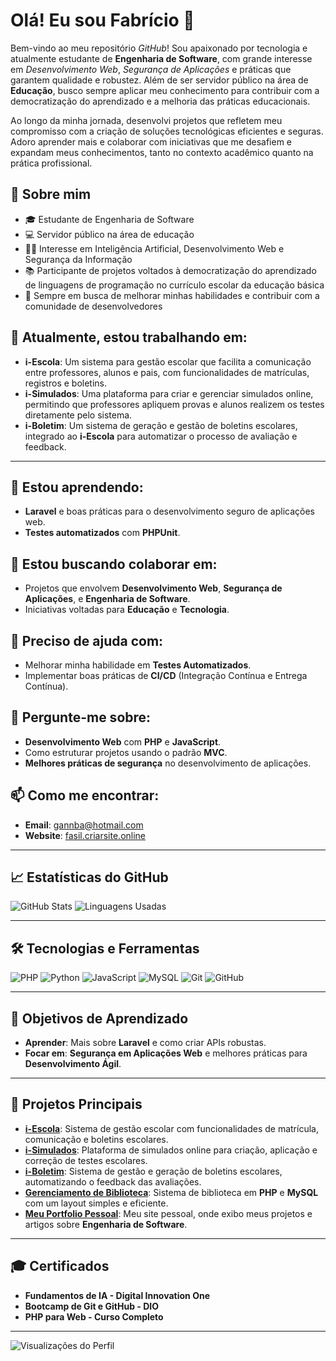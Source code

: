 <!--
**fasmedeiros/fasmedeiros** is a ✨ _special_ ✨ repository because its `README.md` (this file) appears on your GitHub profile.

Here are some ideas to get you started:

- 🔭 I’m currently working on ...
- 🌱 I’m currently learning ...
- 👯 I’m looking to collaborate on ...
- 🤔 I’m looking for help with ...
- 💬 Ask me about ...
- 📫 How to reach me: ...
- 😄 Pronouns: ...
- ⚡ Fun fact: ...
-->

# Olá! Eu sou Fabrício 👋

Bem-vindo ao meu repositório *GitHub*! Sou apaixonado por tecnologia e atualmente estudante de **Engenharia de Software**, com grande interesse em *Desenvolvimento Web*, *Segurança de Aplicações* e práticas que garantem qualidade e robustez. Além de ser servidor público na área de **Educação**, busco sempre aplicar meu conhecimento para contribuir com a democratização do aprendizado e a melhoria das práticas educacionais.

Ao longo da minha jornada, desenvolvi projetos que refletem meu compromisso com a criação de soluções tecnológicas eficientes e seguras. Adoro aprender mais e colaborar com iniciativas que me desafiem e expandam meus conhecimentos, tanto no contexto acadêmico quanto na prática profissional.

## 🚀 Sobre mim

- 🎓 Estudante de Engenharia de Software
- 💻 Servidor público na área de educação
- 👨‍💻 Interesse em Inteligência Artificial, Desenvolvimento Web e Segurança da Informação
- 📚 Participante de projetos voltados à democratização do aprendizado de linguagens de programação no currículo escolar da educação básica
- 🎯 Sempre em busca de melhorar minhas habilidades e contribuir com a comunidade de desenvolvedores



## 🔭 Atualmente, estou trabalhando em:
- **i-Escola**: Um sistema para gestão escolar que facilita a comunicação entre professores, alunos e pais, com funcionalidades de matrículas, registros e boletins.
- **i-Simulados**: Uma plataforma para criar e gerenciar simulados online, permitindo que professores apliquem provas e alunos realizem os testes diretamente pelo sistema.
- **i-Boletim**: Um sistema de geração e gestão de boletins escolares, integrado ao **i-Escola** para automatizar o processo de avaliação e feedback.

---

## 🌱 Estou aprendendo:
- **Laravel** e boas práticas para o desenvolvimento seguro de aplicações web.
- **Testes automatizados** com **PHPUnit**.

## 👯 Estou buscando colaborar em:
- Projetos que envolvem **Desenvolvimento Web**, **Segurança de Aplicações**, e **Engenharia de Software**.
- Iniciativas voltadas para **Educação** e **Tecnologia**.

## 🤔 Preciso de ajuda com:
- Melhorar minha habilidade em **Testes Automatizados**.
- Implementar boas práticas de **CI/CD** (Integração Contínua e Entrega Contínua).

## 💬 Pergunte-me sobre:
- **Desenvolvimento Web** com **PHP** e **JavaScript**.
- Como estruturar projetos usando o padrão **MVC**.
- **Melhores práticas de segurança** no desenvolvimento de aplicações.

## 📫 Como me encontrar:
- **Email**: gannba@hotmail.com
- **Website**: [fasil.criarsite.online](https://www.fasil.criarsite.online/)

---

## 📈 Estatísticas do GitHub

![GitHub Stats](https://github-readme-stats.vercel.app/api?username=fasmedeiros&show_icons=true&theme=radical)
![Linguagens Usadas](https://github-readme-stats.vercel.app/api/top-langs/?username=fasmedeiros&layout=compact&theme=radical)

---

## 🛠️ Tecnologias e Ferramentas

![PHP](https://img.shields.io/badge/PHP-777BB4?style=for-the-badge&logo=php&logoColor=white)
![Python](https://img.shields.io/badge/Python-3670A0?style=for-the-badge&logo=python&logoColor=ffdd54)
![JavaScript](https://img.shields.io/badge/JavaScript-323330?style=for-the-badge&logo=javascript&logoColor=F7DF1E)
![MySQL](https://img.shields.io/badge/MySQL-005C84?style=for-the-badge&logo=mysql&logoColor=white)
![Git](https://img.shields.io/badge/Git-F05032?style=for-the-badge&logo=git&logoColor=white)
![GitHub](https://img.shields.io/badge/GitHub-181717?style=for-the-badge&logo=github&logoColor=white)

---

## 📘 Objetivos de Aprendizado

- **Aprender**: Mais sobre **Laravel** e como criar APIs robustas.
- **Focar em**: **Segurança em Aplicações Web** e melhores práticas para **Desenvolvimento Ágil**.

---

## 🚀 Projetos Principais

- **[i-Escola](https://www.fasil.criarsite.online/i-School/)**: Sistema de gestão escolar com funcionalidades de matrícula, comunicação e boletins escolares.
- **[i-Simulados](https://www.fasil.criarsite.online/i-Practice)**: Plataforma de simulados online para criação, aplicação e correção de testes escolares.
- **[i-Boletim](https://www.fasil.criarsite.online/i-Grade)**: Sistema de gestão e geração de boletins escolares, automatizando o feedback das avaliações.
- **[Gerenciamento de Biblioteca](https://www.fasil.criarsite.online/i-Library/)**: Sistema de biblioteca em **PHP** e **MySQL** com um layout simples e eficiente.
- **[Meu Portfolio Pessoal](https://www.fasil.criarsite.online/)**: Meu site pessoal, onde exibo meus projetos e artigos sobre **Engenharia de Software**.

---

## 🎓 Certificados

- **Fundamentos de IA - Digital Innovation One**
- **Bootcamp de Git e GitHub - DIO**
- **PHP para Web - Curso Completo**

---

![Visualizações do Perfil](https://komarev.com/ghpvc/?username=seuusuario&color=blue)
